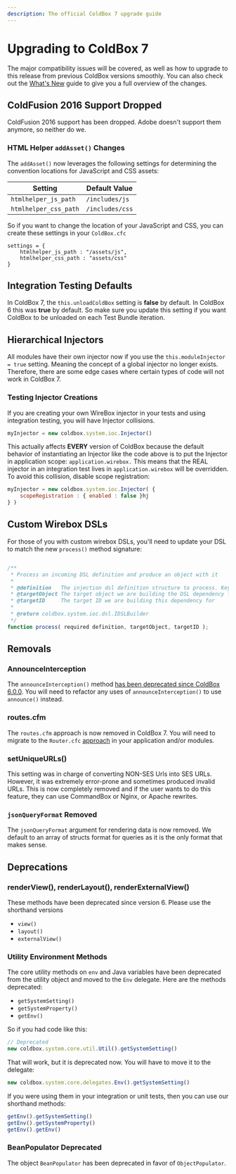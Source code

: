 ```yaml
---
description: The official ColdBox 7 upgrade guide
---
```


# Upgrading to ColdBox 7

The major compatibility issues will be covered, as well as how to upgrade to this release from previous ColdBox versions smoothly. You can also check out the [What's New](whats-new-with-7.0.0/) guide to give you a full overview of the changes.

## ColdFusion 2016 Support Dropped

ColdFusion 2016 support has been dropped. Adobe doesn't support them anymore, so neither do we.

### HTML Helper `addAsset()` Changes

The `addAsset()` now leverages the following settings for determining the convention locations for JavaScript and CSS assets:

| Setting               | Default Value   |
| --------------------- | --------------- |
| `htmlhelper_js_path`  | `/includes/js`  |
| `htmlhelper_css_path` | `/includes/css` |

So if you want to change the location of your JavaScript and CSS, you can create these settings in your `ColdBox.cfc`

```cfscript
settings = {
    htmlhelper_js_path : "/assets/js",
    htmlhelper_css_path : "assets/css"
}
```

## Integration Testing Defaults

In ColdBox 7, the `this.unloadColdBox` setting is **false** by default. In ColdBox 6 this was **true** by default.  So make sure you update this setting if you want ColdBox to be unloaded on each Test Bundle iteration.

## Hierarchical Injectors

All modules have their own injector now if you use the `this.moduleInjector = true` setting.  Meaning the concept of a global injector no longer exists. Therefore, there are some edge cases where certain types of code will not work in ColdBox 7.

### Testing Injector Creations

If you are creating your own WireBox injector in your tests and using integration testing, you will have Injector collisions.

```javascript
myInjector = new coldbox.system.ioc.Injector()
```

This actually affects **EVERY** version of ColdBox because the default behavior of instantiating an Injector like the code above is to put the Injector in application scope: `application.wirebox.` This means that the REAL injector in an integration test lives in `application.wirebox` will be overridden.  To avoid this collision, disable scope registration:

```javascript
myInjector = new coldbox.system.ioc.Injector( {
    scopeRegistration : { enabled : false }hj
} )
```

## Custom Wirebox DSLs

For those of you with custom wirebox DSLs, you'll need to update your DSL to match the new `process()` method signature:

```js

/**
 * Process an incoming DSL definition and produce an object with it
 *
 * @definition   The injection dsl definition structure to process. Keys: name, dsl
 * @targetObject The target object we are building the DSL dependency for. If empty, means we are just requesting building
 * @targetID     The target ID we are building this dependency for
 *
 * @return coldbox.system.ioc.dsl.IDSLBuilder
 */
function process( required definition, targetObject, targetID );
```

##

## Removals

### AnnounceInterception

The `announceInterception()` method [has been deprecated since ColdBox 6.0.0](https://coldbox.ortusbooks.com/v/v6.x/intro/release-history/whats-new-with-6.0.0#announceinterception-processstate-deprecated). You will need to refactor any uses of `announceInterception()` to use `announce()` instead.

### routes.cfm

The `routes.cfm` approach is now removed in ColdBox 7. You will need to migrate to the `Router.cfc` [approach](../../the-basics/routing/) in your application and/or modules.

### setUniqueURLs()

This setting was in charge of converting NON-SES Urls into SES URLs.  However, it was extremely error-prone and sometimes produced invalid URLs.  This is now completely removed and if the user wants to do this feature, they can use CommandBox or Nginx, or Apache rewrites.

### `jsonQueryFormat` Removed

The `jsonQueryFormat` argument for rendering data is now removed. We default to an array of structs format for queries as it is the only format that makes sense.



## Deprecations

### renderView(), renderLayout(), renderExternalView()

These methods have been deprecated since version 6. Please use the shorthand versions

* `view()`
* `layout()`
* `externalView()`

### Utility Environment Methods

The core utility methods on `env` and Java variables have been deprecated from the utility object and moved to the `Env` delegate. Here are the methods deprecated:

* `getSystemSetting()`
* `getSystemProperty()`
* `getEnv()`

So if you had code like this:

```javascript
// Deprecated
new coldbox.system.core.util.Util().getSystemSetting()
```

That will work, but it is deprecated now. You will have to move it to the delegate:

```javascript
new coldbox.system.core.delegates.Env().getSystemSetting()
```

If you were using them in your integration or unit tests, then you can use our shorthand methods:

```javascript
getEnv().getSystemSetting()
getEnv().getSystemProperty()
getEnv().getEnv()
```

### BeanPopulator Deprecated

The object `BeanPopulator` has been deprecated in favor of `ObjectPopulator`.



###

###
